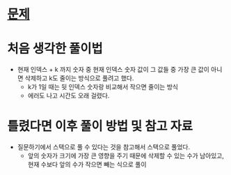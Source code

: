 # [문제](https://school.programmers.co.kr/learn/courses/30/lessons/42883#)

# 처음 생각한 풀이법

- 현재 인덱스 + k 까지 숫자 중 현재 인덱스 숫자 값이 그 값들 중 가장 큰 값이 아니면 삭제하고 k도 줄이는 방식으로 풀려고 했다.
    - k가 1일 때는 뒷 인덱스 숫자랑 비교해서 작으면 줄이는 방식
    - 에러도 나고 시간도 오래 걸렸다.

# 틀렸다면 이후 풀이 방법 및 참고 자료

- 질문하기에서 스택으로 풀 수 있다는 것을 참고해서 스택으로 풀었다.
    - 앞의 숫자가 크기에 가장 큰 영향을 주기 때문에 삭제할 수 있는 수가 남아있고, 현재 수보다 앞의 수가 작으면 빼는 식으로 풀이
